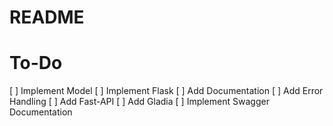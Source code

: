 # README

# To-Do
[ ] Implement Model
[ ] Implement Flask
[ ] Add Documentation
[ ] Add Error Handling
[ ] Add Fast-API
[ ] Add Gladia
[ ] Implement Swagger Documentation